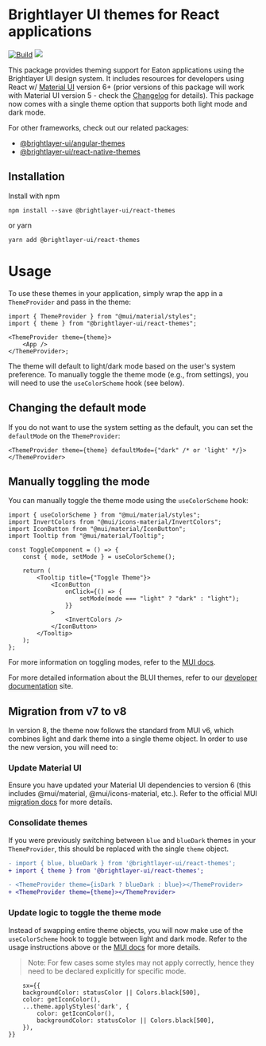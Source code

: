 # Brightlayer UI themes for React applications

[![Build](https://github.com/etn-ccis/blui-react-themes/actions/workflows/blui-ci.yml/badge.svg?branch=master)](https://github.com/etn-ccis/blui-react-themes/actions/workflows/blui-ci.yml)
[![](https://img.shields.io/npm/v/@brightlayer-ui/react-themes.svg?label=@brightlayer-ui/react-themes&style=flat)](https://www.npmjs.com/package/@brightlayer-ui/react-themes)

This package provides theming support for Eaton applications using the Brightlayer UI design system. It includes resources for developers using React w/ [Material UI](https://www.npmjs.com/package/@mui/material) version 6+ (prior versions of this package will work with Material UI version 5 - check the [Changelog](https://github.com/etn-ccis/blui-themes/blob/master/CHANGELOG.md) for details). This package now comes with a single theme option that supports both light mode and dark mode.

For other frameworks, check out our related packages:

-   [@brightlayer-ui/angular-themes](https://www.npmjs.com/package/@brightlayer-ui/angular-themes)
-   [@brightlayer-ui/react-native-themes](https://www.npmjs.com/package/@brightlayer-ui/react-native-themes)

## Installation

Install with npm

```shell
npm install --save @brightlayer-ui/react-themes
```

or yarn

```shell
yarn add @brightlayer-ui/react-themes
```

# Usage

To use these themes in your application, simply wrap the app in a `ThemeProvider` and pass in the theme:

```tsx
import { ThemeProvider } from "@mui/material/styles";
import { theme } from "@brightlayer-ui/react-themes";

<ThemeProvider theme={theme}>
    <App />
</ThemeProvider>;
```

The theme will default to light/dark mode based on the user's system preference. To manually toggle the theme mode (e.g., from settings), you will need to use the `useColorScheme` hook (see below).

## Changing the default mode

If you do not want to use the system setting as the default, you can set the `defaultMode` on the `ThemeProvider`:

```tsx
<ThemeProvider theme={theme} defaultMode={"dark" /* or 'light' */}></ThemeProvider>
```

## Manually toggling the mode

You can manually toggle the theme mode using the `useColorScheme` hook:

```tsx
import { useColorScheme } from "@mui/material/styles";
import InvertColors from "@mui/icons-material/InvertColors";
import IconButton from "@mui/material/IconButton";
import Tooltip from "@mui/material/Tooltip";

const ToggleComponent = () => {
    const { mode, setMode } = useColorScheme();

    return (
        <Tooltip title={"Toggle Theme"}>
            <IconButton
                onClick={() => {
                    setMode(mode === "light" ? "dark" : "light");
                }}
            >
                <InvertColors />
            </IconButton>
        </Tooltip>
    );
};
```

For more information on toggling modes, refer to the [MUI docs](https://mui.com/material-ui/customization/dark-mode/).

For more detailed information about the BLUI themes, refer to our [developer documentation](https://brightlayer-ui-components.github.io/react/themes/overview) site.

## Migration from v7 to v8

In version 8, the theme now follows the standard from MUI v6, which combines light and dark theme into a single theme object. In order to use the new version, you will need to:

### Update Material UI

Ensure you have updated your Material UI dependencies to version 6 (this includes @mui/material, @mui/icons-material, etc.). Refer to the official MUI [migration docs](https://mui.com/material-ui/migration/upgrade-to-v6/) for more details.

### Consolidate themes

If you were previously switching between `blue` and `blueDark` themes in your `ThemeProvider`, this should be replaced with the single `theme` object.

```diff
- import { blue, blueDark } from '@brightlayer-ui/react-themes';
+ import { theme } from '@brightlayer-ui/react-themes';

- <ThemeProvider theme={isDark ? blueDark : blue}></ThemeProvider>
+ <ThemeProvider theme={theme}></ThemeProvider>
```

### Update logic to toggle the theme mode

Instead of swapping entire theme objects, you will now make use of the `useColorScheme` hook to toggle between light and dark mode. Refer to the usage instructions above or the [MUI docs](https://mui.com/material-ui/customization/css-theme-variables/configuration/#toggling-dark-mode-manually) for more details.

> Note: For few cases some styles may not apply correctly, hence they need to be declared explicitly for specific mode.

```tsx
    sx={{
    backgroundColor: statusColor || Colors.black[500],
    color: getIconColor(),
    ...theme.applyStyles('dark', {
        color: getIconColor(),
        backgroundColor: statusColor || Colors.black[500],
    }),
}}
```

